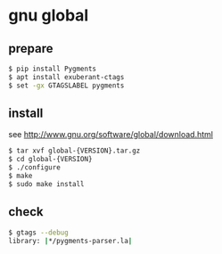 gnu global
====

## prepare

```sh
$ pip install Pygments
$ apt install exuberant-ctags
$ set -gx GTAGSLABEL pygments
```


## install

see http://www.gnu.org/software/global/download.html

```sh
$ tar xvf global-{VERSION}.tar.gz
$ cd global-{VERSION}
$ ./configure
$ make
$ sudo make install
```

## check

```sh
$ gtags --debug
library: |*/pygments-parser.la|
```
